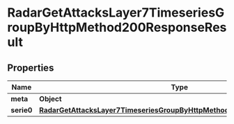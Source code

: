 

# RadarGetAttacksLayer7TimeseriesGroupByHttpMethod200ResponseResult


## Properties

| Name | Type | Description | Notes |
|------------ | ------------- | ------------- | -------------|
|**meta** | **Object** |  |  |
|**serie0** | [**RadarGetAttacksLayer7TimeseriesGroupByHttpMethod200ResponseResultSerie0**](RadarGetAttacksLayer7TimeseriesGroupByHttpMethod200ResponseResultSerie0.md) |  |  |



